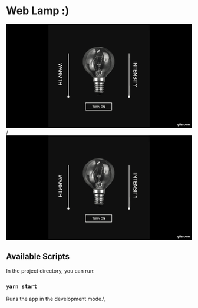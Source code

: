 # Web Lamp :)

![Alt text](lamp.gif) / ![](lamp.gif)

## Available Scripts

In the project directory, you can run:

### `yarn start`

Runs the app in the development mode.\
